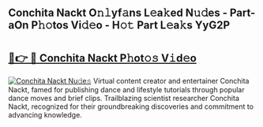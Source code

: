 ## Conchita Nackt O𝚗𝚕yf𝚊ns L𝚎a𝚔ed N𝚞𝚍es - Part-aOn P𝚑𝚘tos Vi𝚍𝚎o - H𝚘𝚝 Part L𝚎a𝚔s YyG2P

# <h2><a href="http://kfcdz3.oniu.top/?m=Conchita+Nackt">🔗👉 🔴 Conchita Nackt P𝚑ot𝚘𝚜 V𝚒d𝚎o</a></h2>

[![Conchita Nackt Nu𝚍e𝚜](https://i.imgur.com/0qMVB7G.gif)](http://kfcdz3.oniu.top/?m=Conchita+Nackt)
Virtual content creator and entertainer Conchita Nackt, famed for publishing dance and lifestyle tutorials through popular dance moves and brief clips. Trailblazing scientist researcher Conchita Nackt, recognized for their groundbreaking discoveries and commitment to advancing knowledge.  
